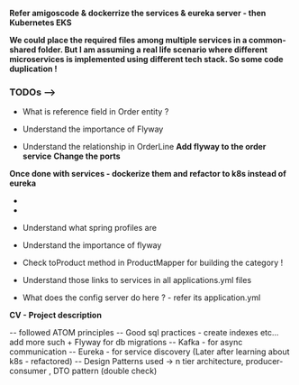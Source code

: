 **Refer amigoscode & dockerrize the services & eureka server - then Kubernetes EKS**

**We could place the required files among multiple services in a common-shared folder. But I am assuming a real life scenario where different microservices is implemented using different tech stack. So some code duplication !**

### TODOs -->
* What is reference field in Order entity ?

* Understand the importance of Flyway
* Understand the relationship in OrderLine
**Add flyway to the order service**
**Change the ports**

**Once done with services - dockerize them and refactor to k8s instead of eureka**

*
*
* Understand what spring profiles are
* Understand the importance of flyway
* Check toProduct method in ProductMapper for building the category !
* Understand those links to services in all applications.yml files

* What does the config server do here ? - refer its application.yml

**CV - Project description**

-- followed ATOM principles
-- Good sql practices - create indexes etc... add more such + Flyway for db migrations
-- Kafka - for async communication
-- Eureka - for service discovery (Later after learning about k8s - refactored)
-- Design Patterns used -> n tier architecture, producer-consumer , DTO pattern (double check)